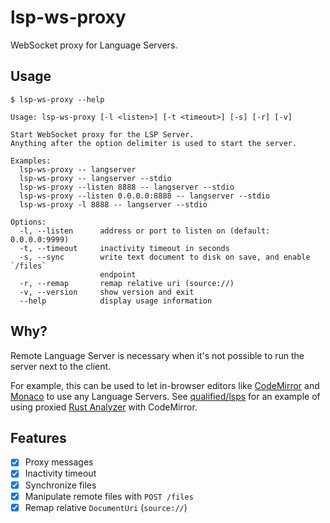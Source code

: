 # lsp-ws-proxy

WebSocket proxy for Language Servers.

## Usage

```
$ lsp-ws-proxy --help

Usage: lsp-ws-proxy [-l <listen>] [-t <timeout>] [-s] [-r] [-v]

Start WebSocket proxy for the LSP Server.
Anything after the option delimiter is used to start the server.

Examples:
  lsp-ws-proxy -- langserver
  lsp-ws-proxy -- langserver --stdio
  lsp-ws-proxy --listen 8888 -- langserver --stdio
  lsp-ws-proxy --listen 0.0.0.0:8888 -- langserver --stdio
  lsp-ws-proxy -l 8888 -- langserver --stdio

Options:
  -l, --listen      address or port to listen on (default: 0.0.0.0:9999)
  -t, --timeout     inactivity timeout in seconds
  -s, --sync        write text document to disk on save, and enable `/files`
                    endpoint
  -r, --remap       remap relative uri (source://)
  -v, --version     show version and exit
  --help            display usage information
```

## Why?

Remote Language Server is necessary when it's not possible to run the server next to the client.

For example, this can be used to let in-browser editors like [CodeMirror][codemirror] and [Monaco][monaco] to use any Language Servers.
See [qualified/lsps] for an example of using proxied [Rust Analyzer][rust-analyzer] with CodeMirror.

## Features

- [x] Proxy messages
- [x] Inactivity timeout
- [x] Synchronize files
- [x] Manipulate remote files with `POST /files`
- [x] Remap relative `DocumentUri` (`source://`)

[codemirror]: https://codemirror.net/
[monaco]: https://microsoft.github.io/monaco-editor/
[qualified/lsps]: https://github.com/qualified/lsps
[rust-analyzer]: https://github.com/rust-analyzer/rust-analyzer

